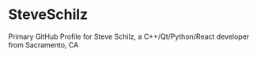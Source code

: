 # SteveSchilz
Primary GitHub Profile for Steve Schilz, a C++/Qt/Python/React developer from Sacramento, CA

